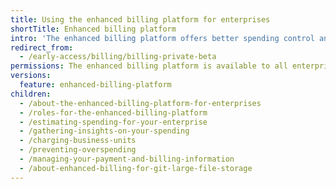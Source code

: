 ```yaml
---
title: Using the enhanced billing platform for enterprises
shortTitle: Enhanced billing platform
intro: 'The enhanced billing platform offers better spending control and detailed visibility to help you understand your usage with more granular controls.'
redirect_from:
  - /early-access/billing/billing-private-beta
permissions: The enhanced billing platform is available to all enterprise accounts, and organizations owned by enterprise accounts, created after June 2, 2024. Enterprises that participated in the beta program also have access to the enhanced billing platform.
versions:
  feature: enhanced-billing-platform
children:
  - /about-the-enhanced-billing-platform-for-enterprises
  - /roles-for-the-enhanced-billing-platform
  - /estimating-spending-for-your-enterprise
  - /gathering-insights-on-your-spending
  - /charging-business-units
  - /preventing-overspending
  - /managing-your-payment-and-billing-information
  - /about-enhanced-billing-for-git-large-file-storage
---
```

